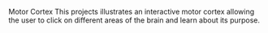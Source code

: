 Motor Cortex
This projects illustrates an interactive motor cortex allowing the user to click on different areas of the brain and learn about its purpose. 